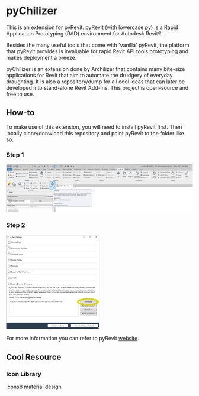# pyChilizer


This is an extension for pyRevit. pyRevit (with lowercase *py*) is a Rapid Application Prototyping (RAD) environment for Autodesk Revit®.

Besides the many useful tools that come with 'vanilla' pyRevit, the platform that pyRevit provides is invaluable for rapid Revit API tools prototyping and makes deployment a breeze. 

pyChilizer is an extension done by Archilizer that contains many bite-size applications for Revit that aim to automate the drudgery of everyday draughting. It is also a repository/dump for all cool ideas that can later be developed into stand-alone Revit Add-ins. This project is open-source and free to use.

## How-to

To make use of this extension, you will need to install pyRevit first. Then locally clone/donwload this repository and point pyRevit to the folder like so:

### Step 1

<img src="/images/how-to-1.png" alt="how-to-step-1">

### Step 2

<img src="/images/how-to-2.PNG" alt="how-to-step-2" height="50%" width="50%">


For more information you can refer to pyRevit [website](https://www.notion.so/pyRevit-bd907d6292ed4ce997c46e84b6ef67a0).

## Cool Resource

### Icon Library
[icons8](https://icons8.com/icon/set/first/windows)
[material design](https://www.material.io/resources/icons/?icon=format_align_center&style=baseline)

